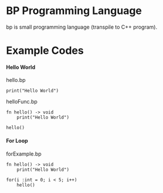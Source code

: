 # BP Programming Language
bp is small programming language (transpile to C++ program).

# Example Codes

#### Hello World

hello.bp
```
print("Hello World")
```

helloFunc.bp
```
fn hello() -> void
    print("Hello World")

hello()
```

#### For Loop

forExample.bp
```
fn hello() -> void
    print("Hello World")

for(i :int = 0; i < 5; i++)
    hello()

```
